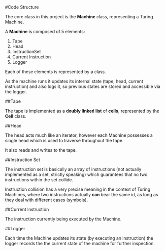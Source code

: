 #Code Structure

The core class in this project is the **Machine** class, representing a Turing Machine.

A **Machine** is composed of 5 elements:

1. Tape
2. Head
3. InstructionSet
4. Current Instruction
5. Logger

Each of these elements is represented by a class.

As the machine runs it updates its internal state (tape, head, current instruction) and also logs it, so previous states are stored and accessible via the logger.

##Tape

The tape is implemented as a **doubly linked list** of **cells**, represented by the **Cell** class.

##Head

The head acts much like an iterator, however each Machine possesses a single head which is used to traverse throughout the tape.

It also reads and writes to the tape.

##Instruction Set

The instruction set is basically an array of instructions (not actually implemented as a set, strictly speaking) which guarantees that no two instructions within the set collide.

Instruction collision has a very precise meaning in the context of Turing Machines, where two instructions actually **can** bear the same id, as long as they deal with different cases (symbols).

##Current Instruction 

The instruction currently being executed by the Machine.

##Logger

Each time the Machine updates its state (by executing an instruction) the logger records the the current state of the machine for further inspection.